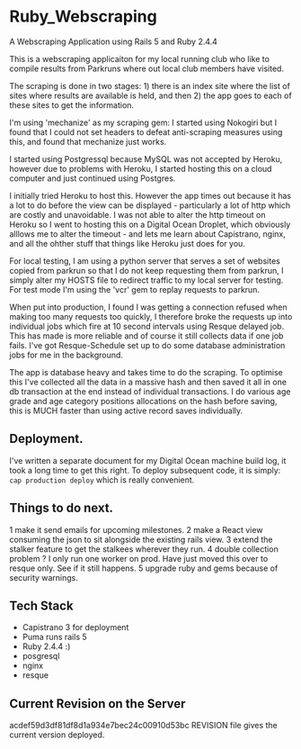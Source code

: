 # Ruby_Webscraping
A Webscraping Application using Rails 5 and Ruby 2.4.4

This is a webscraping applicaiton for my local running club who like to compile results from Parkruns where out local club members have visited.

The scraping is done in two stages: 1) there is an index site where the list of sites where results are available is held, and then 2) the app goes to each of these sites to get the information.

I'm using 'mechanize' as my scraping gem:  I started using Nokogiri but I found that I could not set headers to defeat anti-scraping measures using this, and found that mechanize just works.

I started using Postgressql because MySQL was not accepted by Heroku, however due to problems with Heroku, I started hosting this on a cloud computer and just continued using Postgres.

I initially tried Heroku to host this.  However the app times out because it has a lot to do before the view can be displayed - particularly a lot of http which are costly and unavoidable.  I was not able to alter the http timeout on Heroku so I went to hosting this on a Digital Ocean Droplet, which obviously alllows me to alter the timeout - and lets me learn about Capistrano, nginx, and all the ohther stuff that things like Heroku just does for you.

For local testing, I am using a python server that serves a set of websites copied from parkrun so that I do not keep requesting them from parkrun, I simply alter my HOSTS file to redirect traffic to my local server for testing.  For test mode I'm using the 'vcr' gem to replay requests to parkrun.

When put into production, I found I was getting a connection refused when making too many requests too quickly,  I therefore broke the requests up into individual jobs which fire at 10 second intervals using Resque delayed job.  This has made is more reliable and of course it still collects data if one job fails.  I've got Resque-Schedule set up to do some database administration jobs for me in the background.

The app is database heavy and takes time to do the scraping.
To optimise this I've collected all the data in a massive hash and then saved it all in one db transaction at the end instead of individual transactions.  I do various age grade and age category positions allocations on the hash before saving, this is MUCH faster than using active record saves individually.

Deployment.
-----------
I've written a separate document for my Digital Ocean machine build log, it took a long time to get this right.
To deploy subsequent code, it is simply:
	`cap production deploy`
which is really convenient.

Things to do next.
------------------
1 make it send emails for upcoming milestones.
2 make a React view consuming the json to sit alongside the existing rails view.
3 extend the stalker feature to get the stalkees wherever they run.
4 double collection problem ?  I only run one worker on prod.  Have just moved this over to resque only.  See if it still happens.
5 upgrade ruby and gems because of security warnings.

Tech Stack
----------
* Capistrano 3 for deployment
* Puma runs rails 5
* Ruby 2.4.4  :)
* posgresql
* nginx
* resque


Current Revision on the Server
------------------------------
acdef59d3df81df8d1a934e7bec24c00910d53bc  REVISION file gives the current version deployed.


